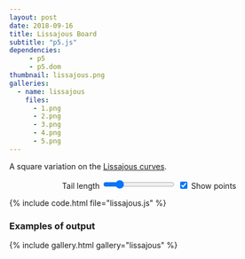 ```yaml
---
layout: post
date: 2018-09-16
title: Lissajous Board
subtitle: "p5.js"
dependencies:
     - p5
     - p5.dom
thumbnail: lissajous.png
galleries:
  - name: lissajous
    files:
      - 1.png
      - 2.png
      - 3.png
      - 4.png
      - 5.png
---
```


A square variation on the
[Lissajous curves](https://en.wikipedia.org/wiki/Lissajous_curve).

<center>
  <label for="length">Tail length</label>
  <input type="range" id="length" name="length"
         min="1" max="500" value="100"/>
  <span>    </span>
  <input type="checkbox" id="show_point" name="show_point"
               value="scales" checked />
        <label for="show_point">Show points</label>

  <div id="p5sketch"></div>
  <script src="lissajous.js"></script>
</center>

{% include code.html file="lissajous.js" %}


### Examples of output

{% include gallery.html gallery="lissajous" %}

